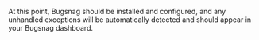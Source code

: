 At this point, Bugsnag should be installed and configured, and any unhandled exceptions will be automatically detected and should appear in your Bugsnag dashboard.
